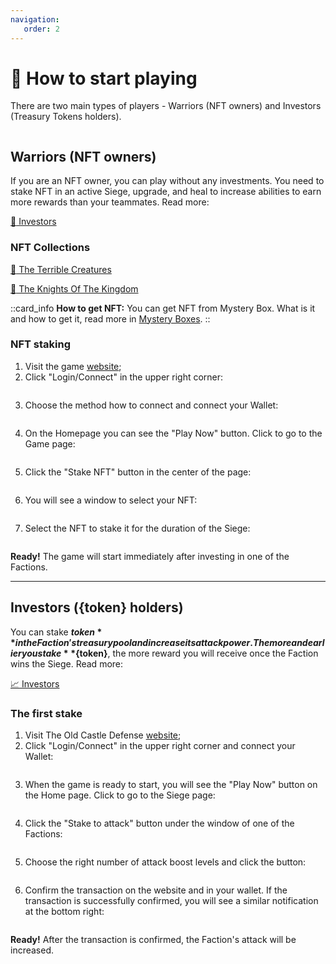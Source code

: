 ```yaml
---
navigation:
   order: 2
---
```


# 🚀 How to start playing

<p>There are two main types of players - Warriors (NFT owners) and Investors (Treasury Tokens holders).</p>

<img src="/assets/docs/.gitbook/assets/paths_to_play.jpg" alt="">

## Warriors (NFT owners)

<div>

If you are an NFT owner, you can play without any investments. You need to stake NFT 
in an active Siege, upgrade, and heal to increase abilities to earn more rewards than 
your teammates. Read more:

<a href="game-fi-elements" 
 class="docs-item">
<span>🎯</span>
Investors</a>
</div>

### NFT Collections

<div>

<a href="nft-collections/terrible-creatures"
class="docs-item _creatures">
<span>👻</span>
The Terrible Creatures
</a>

<a href="nft-collections/knights-of-the-kingdom"
class="docs-item _knights">
<span>🏰</span>
The Knights Of The Kingdom
</a>

::card_info
**How to get NFT:** You can get NFT from Mystery Box. What is it and how to get it, read 
more in <a href="mystery-boxes.md" class="doc-link">Mystery Boxes</a>.
::
</div>

### NFT staking
<div>

1. Visit the game <a href="https://theoldcastle.xyz/" target="_blanc" class="doc-link">website</a>;
2. Click "Login/Connect" in the upper right corner:
<img src="/assets/docs/.gitbook/assets/connect_wallet.png" alt="">
</div>

<div>

3. Choose the method how to connect and connect your Wallet:
<img src="/assets/docs/.gitbook/assets/connect_wallet_methods.png" alt="">
</div>

<div>

4. On the Homepage you can see the "Play Now" button. Click to go to the Game page:
<img src="/assets/docs/.gitbook/assets/participate.png" alt="">
</div>

<div>

5. Click the "Stake NFT" button in the center of the page:
<img src="/assets/docs/.gitbook/assets/stake.png" alt="">
</div>

<div>

6. You will see a window to select your NFT:
<img src="/assets/docs/.gitbook/assets/nft_select_window.png" alt="">
</div>

<div>

7. Select the NFT to stake it for the duration of the Siege:
<img src="/assets/docs/.gitbook/assets/selected_nft.png" alt="">
</div>

<div>

**Ready!** The game will start immediately after investing in one of the Factions.
<img src="/assets/docs/.gitbook/assets/stake_ready.png" alt="">
</div>

***

## Investors ({token} holders)

<div>

You can stake **${token}** in the Faction's treasury pool and increase its attack power. 
The more and earlier you stake **${token}**, the more reward you will receive once the 
Faction wins the Siege. Read more:

<a href="investors" 
 class="docs-item">
<span>📈</span>
Investors</a>
</div>

### The first stake

<div>

1. Visit The Old Castle Defense <a href="https://theoldcastle.xyz/" target="_blanc" class="doc-link">website</a>;
2. Click "Login/Connect" in the upper right corner and connect your Wallet:
<img src="/assets/docs/.gitbook/assets/connect_wallet.png" alt="">
</div>

<div>

3. When the game is ready to start, you will see the "Play Now" button on the Home page. 
Click to go to the Siege page:
<img src="/assets/docs/.gitbook/assets/participate.png" alt="">
</div>

<div>

4. Click the "Stake to attack" button under the window of one of the Factions:
<img src="/assets/docs/.gitbook/assets/buy_attack_button.png" alt="">
</div>

<div>

5. Choose the right number of attack boost levels and click the button:
<img src="/assets/docs/.gitbook/assets/attack_levels_{blockchain}_{token}.png" alt="">
</div>

<div>

6. Confirm the transaction on the website and in your wallet. If the transaction is successfully confirmed, 
you will see a similar notification at the bottom right:
<img src="/assets/docs/.gitbook/assets/confirmed_transaction.png" alt="">
</div>

<div>

**Ready!** After the transaction is confirmed, the Faction's attack will be increased.
<img src="/assets/docs/.gitbook/assets/investment_ready.png" alt="">
</div>
